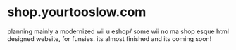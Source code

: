 # shop.yourtooslow.com
planning mainly a modernized wii u eshop/ some wii no ma shop esque html designed website, for funsies. its almost finished and its coming soon!
